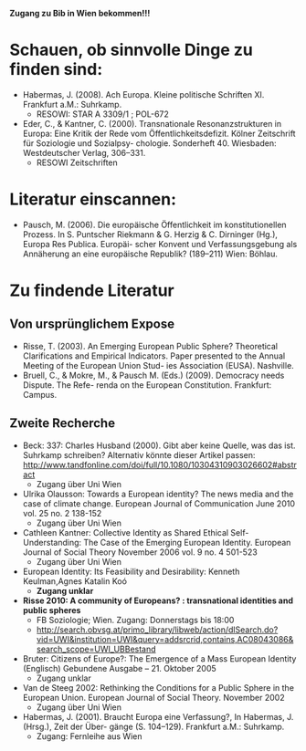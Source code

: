 **Zugang zu Bib in Wien bekommen!!!**

# Schauen, ob sinnvolle Dinge zu finden sind:
- Habermas, J. (2008). Ach Europa. Kleine politische Schriften XI. Frankfurt a.M.: Suhrkamp.
    + RESOWI: STAR A 3309/1 ; POL-672
- Eder, C., & Kantner, C. (2000). Transnationale Resonanzstrukturen in Europa: Eine Kritik der Rede vom Öffentlichkeitsdefizit. Kölner Zeitschrift für Soziologie und Sozialpsy- chologie. Sonderheft 40. Wiesbaden: Westdeutscher Verlag, 306–331.
    + RESOWI Zeitschriften

# Literatur einscannen:
- Pausch, M. (2006). Die europäische Öffentlichkeit im konstitutionellen Prozess. In S. Puntscher Riekmann & G. Herzig & C. Dirninger (Hg.), Europa Res Publica. Europäi- scher Konvent und Verfassungsgebung als Annäherung an eine europäische Republik? (189–211) Wien: Böhlau.


# Zu findende Literatur
## Von ursprünglichem Expose
- Risse, T. (2003). An Emerging European Public Sphere? Theoretical Clarifications and Empirical Indicators. Paper presented to the Annual Meeting of the European Union Stud- ies Association (EUSA). Nashville.
- Bruell, C., & Mokre, M., & Pausch M. (Eds.) (2009). Democracy needs Dispute. The Refe- renda on the European Constitution. Frankfurt: Campus.

## Zweite Recherche
- Beck: 337: Charles Husband (2000). Gibt aber keine Quelle, was das ist. Suhrkamp schreiben? Alternativ könnte dieser Artikel passen: http://www.tandfonline.com/doi/full/10.1080/10304310903026602#abstract
    + Zugang über Uni Wien
- Ulrika Olausson: Towards a European identity? The news media and the case of climate change. European Journal of Communication June 2010 vol. 25 no. 2 138-152
    + Zugang über Uni Wien
- Cathleen Kantner: Collective Identity as Shared Ethical Self-Understanding: The Case of the Emerging European Identity. European Journal of Social Theory November 2006 vol. 9 no. 4 501-523
    + Zugang über Uni Wien
- European Identity: Its Feasibility and Desirability: Kenneth Keulman,Agnes Katalin Koó
    + **Zugang unklar**
- **Risse 2010: A community of Europeans? : transnational identities and public spheres**
    + FB Soziologie; Wien. Zugang: Donnerstags bis 18:00
    + http://search.obvsg.at/primo_library/libweb/action/dlSearch.do?vid=UWI&institution=UWI&query=addsrcrid,contains,AC08043086&search_scope=UWI_UBBestand
- Bruter: Citizens of Europe?: The Emergence of a Mass European Identity (Englisch) Gebundene Ausgabe – 21. Oktober 2005
    + Zugang unklar
- Van de Steeg 2002: Rethinking the Conditions for a Public Sphere in the European Union. European Journal of Social Theory. November 2002 
    + Zugang über Uni Wien
- Habermas, J. (2001). Braucht Europa eine Verfassung?, In Habermas, J. (Hrsg.), Zeit der Über- gänge (S. 104–129). Frankfurt a.M.: Suhrkamp.
    + Zugang: Fernleihe aus Wien
